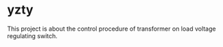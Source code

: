# yzty
This project is about the control procedure of transformer on load voltage regulating switch.
